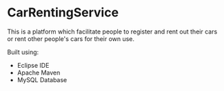 # CarRentingService
This is a platform which facilitate people to register and rent out their cars or rent other people's cars for their own use.

Built using:
+ Eclipse IDE
+ Apache Maven
+ MySQL Database
